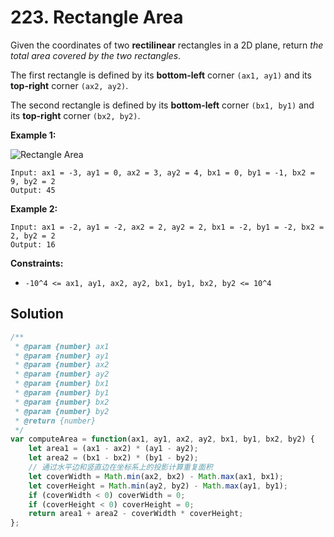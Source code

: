 # 223. Rectangle Area

Given the coordinates of two **rectilinear** rectangles in a 2D plane, return *the total area covered by the two rectangles*.

The first rectangle is defined by its **bottom-left** corner `(ax1, ay1)` and its **top-right** corner `(ax2, ay2)`.

The second rectangle is defined by its **bottom-left** corner `(bx1, by1)` and its **top-right** corner `(bx2, by2)`.

 

**Example 1:**

![Rectangle Area](https://assets.leetcode.com/uploads/2021/05/08/rectangle-plane.png)

```
Input: ax1 = -3, ay1 = 0, ax2 = 3, ay2 = 4, bx1 = 0, by1 = -1, bx2 = 9, by2 = 2
Output: 45
```

**Example 2:**

```
Input: ax1 = -2, ay1 = -2, ax2 = 2, ay2 = 2, bx1 = -2, by1 = -2, bx2 = 2, by2 = 2
Output: 16
```

 

**Constraints:**

- `-10^4 <= ax1, ay1, ax2, ay2, bx1, by1, bx2, by2 <= 10^4`

## Solution

```js
/**
 * @param {number} ax1
 * @param {number} ay1
 * @param {number} ax2
 * @param {number} ay2
 * @param {number} bx1
 * @param {number} by1
 * @param {number} bx2
 * @param {number} by2
 * @return {number}
 */
var computeArea = function(ax1, ay1, ax2, ay2, bx1, by1, bx2, by2) {
    let area1 = (ax1 - ax2) * (ay1 - ay2);
    let area2 = (bx1 - bx2) * (by1 - by2);
    // 通过水平边和竖直边在坐标系上的投影计算重复面积
    let coverWidth = Math.min(ax2, bx2) - Math.max(ax1, bx1);
    let coverHeight = Math.min(ay2, by2) - Math.max(ay1, by1);
    if (coverWidth < 0) coverWidth = 0;
    if (coverHeight < 0) coverHeight = 0;
    return area1 + area2 - coverWidth * coverHeight;
};
```

